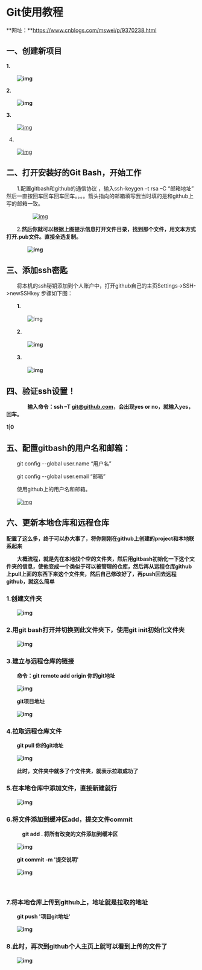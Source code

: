 # Git使用教程

**网址：**https://www.cnblogs.com/mswei/p/9370238.html

## **一、创建新项目**

**1.**

　　**![img](https://images2018.cnblogs.com/blog/1432315/201807/1432315-20180726090153567-957214773.png)**

**2.**

　　**![img](https://images2018.cnblogs.com/blog/1432315/201807/1432315-20180726090204359-1163249557.png)**

 

**3.**

　　[![img](https://images2018.cnblogs.com/blog/1432315/201807/1432315-20180726090420794-1551885621.png)](https://images2018.cnblogs.com/blog/1432315/201807/1432315-20180726090420794-1551885621.png)

4.

　　[![img](https://images2018.cnblogs.com/blog/1432315/201807/1432315-20180726090449459-1085613830.png)](https://images2018.cnblogs.com/blog/1432315/201807/1432315-20180726090449459-1085613830.png)

 

## **二、打开安装好的Git Bash，开始工作**

　　1.配置gitbash和github的通信协议 ，输入ssh-keygen –t rsa –C “邮箱地址” 然后一直按回车回车回车回车。。。。箭头指向的邮箱填写我当时填的是和github上写的邮箱一致。 

　　　　　[![img](https://images2018.cnblogs.com/blog/1432315/201807/1432315-20180726091253142-1132109107.png)](https://images2018.cnblogs.com/blog/1432315/201807/1432315-20180726091253142-1132109107.png)

　　2.**然后你就可以根据上图提示信息打开文件目录，找到那个文件，用文本方式打开.pub文件。直接全选复制。**

　　　　**![img](https://images2018.cnblogs.com/blog/1432315/201807/1432315-20180726091819545-1670738918.png)**

## **三、添加ssh密匙**

　　将本机的ssh秘钥添加到个人账户中，打开github自己的主页Settings->SSH->newSSHkey  步骤如下图：

　　**1.**

　　　　![img](https://images2018.cnblogs.com/blog/1432315/201807/1432315-20180726093001047-165784277.png)

　　**2.**

　　　　**![img](https://images2018.cnblogs.com/blog/1432315/201807/1432315-20180726093056110-2094399205.png)**

　　**3.**

　　　　**![img](https://images2018.cnblogs.com/blog/1432315/201807/1432315-20180726093120867-1850175443.png)**

## **四、验证ssh设置！**

　　　　**输入命令：ssh –T git@github.com，会出现yes or no，就输入yes，回车。** 

**1**|**0**　　

## **五、配置gitbash的用户名和邮箱：**

　　git config --global user.name “用户名”

　　git config --global user.email “邮箱” 

　　使用github上的用户名和邮箱。 

　　[![img](https://images2018.cnblogs.com/blog/1432315/201807/1432315-20180726093906652-510545361.png)](https://images2018.cnblogs.com/blog/1432315/201807/1432315-20180726093906652-510545361.png)

## 六、更新本地仓库和远程仓库

**配置了这么多，终于可以办大事了，将你刚刚在github上创建的project和本地联系起来**

　　**大概流程，就是先在本地找个空的文件夹，然后用gitbash初始化一下这个文件夹的信息，使他变成一个类似于可以被管理的仓库，然后再从远程仓库github上pull上面的东西下来这个文件夹，然后自己修改好了，再push回去远程github，就这么简单**

### **1.创建文件夹**

　　**![img](https://images2018.cnblogs.com/blog/1432315/201807/1432315-20180726094441822-1400201723.png)**

### **2.用git bash打开并切换到此文件夹下，使用git init初始化文件夹**

　　**![img](https://images2018.cnblogs.com/blog/1432315/201807/1432315-20180726095141688-1056022171.png)**

### **3.建立与远程仓库的链接**

　　**命令：git remote add origin 你的git地址**

　　**![img](https://images2018.cnblogs.com/blog/1432315/201807/1432315-20180726095548800-893287807.png)** 

　　**git项目地址**

　　**![img](https://images2018.cnblogs.com/blog/1432315/201807/1432315-20180726095633479-101481823.png)**

### 4.拉取远程仓库文件

　　**git pull 你的git地址**

　　**![img](https://images2018.cnblogs.com/blog/1432315/201807/1432315-20180726100350010-944495064.png)**

　　**此时，文件夹中就多了个文件夹，就表示拉取成功了**

### **5.在本地仓库中添加文件，直接新建就行**

　　**![img](https://images2018.cnblogs.com/blog/1432315/201807/1432315-20180726100701064-243991784.png)**　　

### **6.将文件添加到缓冲区add，提交文件commit**

　　　**git add .     将所有改变的文件添加到缓冲区**

　　**![img](https://images2018.cnblogs.com/blog/1432315/201807/1432315-20180726101754967-1223848470.png)**　　

　　**git commit -m '提交说明'**

　　**![img](https://images2018.cnblogs.com/blog/1432315/201807/1432315-20180726102302444-941378819.png)**

　　

### **7.将本地仓库上传到github上，地址就是拉取的地址**

　　**git push '项目git地址'**

　　**![img](https://images2018.cnblogs.com/blog/1432315/201807/1432315-20180726102326530-721137049.png)**

### **8.此时，再次到github个人主页上就可以看到上传的文件了**

　　**![img](https://images2018.cnblogs.com/blog/1432315/201807/1432315-20180726102406796-1888416535.png)**